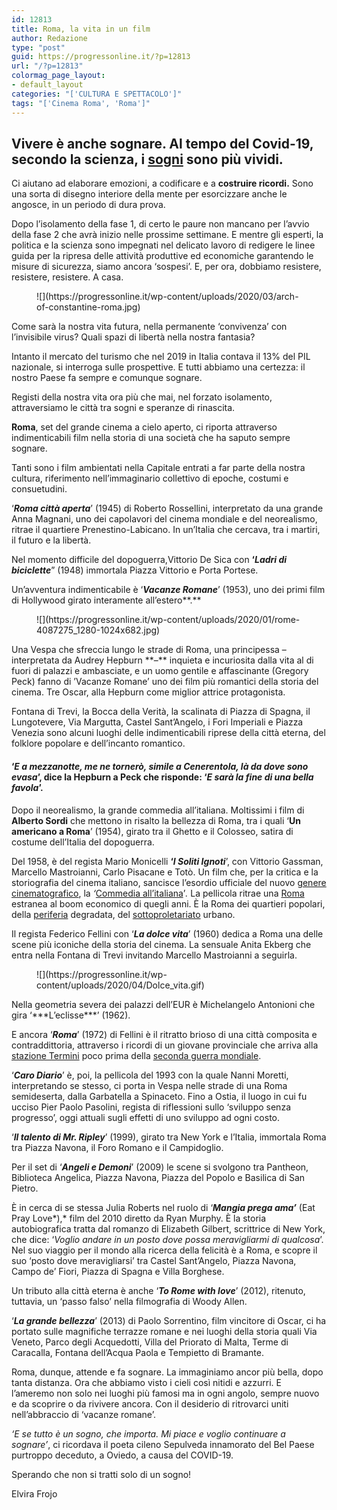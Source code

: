 ```yaml
---
id: 12813
title: Roma, la vita in un film
author: Redazione
type: "post"
guid: https://progressonline.it/?p=12813
url: "/?p=12813"
colormag_page_layout:
- default_layout
categories: "['CULTURA E SPETTACOLO']"
tags: "['Cinema Roma', 'Roma']"
---
```


## Vivere è anche sognare. Al tempo del Covid-19, secondo la scienza, i [sogni](https://www.wired.it/attualita/tech/2019/10/26/riprodurre-sogni-come-film/) sono **più vividi.** 

Ci aiutano ad elaborare emozioni, a codificare e a **costruire ricordi.** Sono una sorta di disegno interiore della mente per esorcizzare anche le angosce, in un periodo di dura prova.

Dopo l’isolamento della fase 1, di certo le paure non mancano per l’avvio della fase 2 che avrà inizio nelle prossime settimane. E mentre gli esperti, la politica e la scienza sono impegnati nel delicato lavoro di redigere le linee guida per la ripresa delle attività produttive ed economiche garantendo le misure di sicurezza, siamo ancora ‘sospesi’. E, per ora, dobbiamo resistere, resistere, resistere. A casa.

<div class="wp-block-image"><figure class="aligncenter size-large is-resized">![](https://progressonline.it/wp-content/uploads/2020/03/arch-of-constantine-roma.jpg)</figure></div>Come sarà la nostra vita futura, nella permanente ‘convivenza’ con l’invisibile virus? Quali spazi di libertà nella nostra fantasia?

Intanto il mercato del turismo che nel 2019 in Italia contava il 13% del PIL nazionale, si interroga sulle prospettive. E tutti abbiamo una certezza: il nostro Paese fa sempre e comunque sognare.

Registi della nostra vita ora più che mai, nel forzato isolamento, attraversiamo le città tra sogni e speranze di rinascita.

**Roma**, set del grande cinema a cielo aperto, ci riporta attraverso indimenticabili film nella storia di una società che ha saputo sempre sognare.

Tanti sono i film ambientati nella Capitale entrati a far parte della nostra cultura, riferimento nell’immaginario collettivo di epoche, costumi e consuetudini.

‘***Roma città aperta***’ (1945) di Roberto Rossellini, interpretato da una grande Anna Magnani, uno dei capolavori del cinema mondiale e del neorealismo, ritrae il quartiere Prenestino-Labicano. In un’Italia che cercava, tra i martiri, il futuro e la libertà.

Nel momento difficile del dopoguerra,Vittorio De Sica con **‘*Ladri di biciclette***” (1948) immortala Piazza Vittorio e Porta Portese.

Un’avventura indimenticabile è ‘***Vacanze Romane***’ (1953), uno dei primi film di Hollywood girato interamente all’estero**.**

<div class="wp-block-image"><figure class="aligncenter size-large is-resized">![](https://progressonline.it/wp-content/uploads/2020/01/rome-4087275_1280-1024x682.jpg)</figure></div>Una Vespa che sfreccia lungo le strade di Roma, una principessa – interpretata da Audrey Hepburn **–** inquieta e incuriosita dalla vita al di fuori di palazzi e ambasciate, e un uomo gentile e affascinante (Gregory Peck) fanno di ’Vacanze Romane’ uno dei film più romantici della storia del cinema. Tre Oscar, alla Hepburn come miglior attrice protagonista.

Fontana di Trevi, la Bocca della Verità, la scalinata di Piazza di Spagna, il Lungotevere, Via Margutta, Castel Sant’Angelo, i Fori Imperiali e Piazza Venezia sono alcuni luoghi delle indimenticabili riprese della città eterna, del folklore popolare e dell’incanto romantico.

#### ‘*E a mezzanotte, me ne tornerò, simile a Cenerentola, là da dove sono evasa*’, dice la Hepburn a Peck che risponde: ‘*E sarà la fine di una bella favola*’.

Dopo il neorealismo, la grande commedia all’italiana. Moltissimi i film di **Alberto Sordi** che mettono in risalto la bellezza di Roma, tra i quali ‘**Un americano a Roma**’ (1954), girato tra il Ghetto e il Colosseo, satira di costume dell’Italia del dopoguerra.

Del 1958, è del regista Mario Monicelli **‘*I Soliti Ignoti***’, con Vittorio Gassman, Marcello Mastroianni, Carlo Pisacane e Totò. Un film che, per la critica e la storiografia del cinema italiano, sancisce l’esordio ufficiale del nuovo [genere cinematografico](https://it.wikipedia.org/wiki/Generi_cinematografici), la *‘*[Commedia all’italiana](https://it.wikipedia.org/wiki/Commedia_all%2527italiana)’*.* La pellicola ritrae una [Roma](https://it.wikipedia.org/wiki/Roma) estranea al boom economico di quegli anni. È la Roma dei quartieri popolari, della [periferia](https://it.wikipedia.org/wiki/Periferia) degradata, del [sottoproletariato](https://it.wikipedia.org/wiki/Sottoproletariato) urbano.

Il regista Federico Fellini con ‘***La dolce vita***’ (1960) dedica a Roma una delle scene più iconiche della storia del cinema. La sensuale Anita Ekberg che entra nella Fontana di Trevi invitando Marcello Mastroianni a seguirla.

<div class="wp-block-image"><figure class="aligncenter size-large is-resized">![](https://progressonline.it/wp-content/uploads/2020/04/Dolce_vita.gif)</figure></div>Nella geometria severa dei palazzi dell’EUR è Michelangelo Antonioni che gira ‘***L’eclisse***’ (1962).

E ancora ‘***Roma***’ (1972) di Fellini è il ritratto brioso di una città composita e contraddittoria, attraverso i ricordi di un giovane provinciale che arriva alla [stazione Termini](https://it.wikipedia.org/wiki/Stazione_di_Roma_Termini) poco prima della [seconda guerra mondiale](https://it.wikipedia.org/wiki/Seconda_guerra_mondiale).

‘***Caro Diario***’ è, poi, la pellicola del 1993 con la quale Nanni Moretti, interpretando se stesso, ci porta in Vespa nelle strade di una Roma semideserta, dalla Garbatella a Spinaceto. Fino a Ostia, il luogo in cui fu ucciso Pier Paolo Pasolini, regista di riflessioni sullo ‘sviluppo senza progresso’, oggi attuali sugli effetti di uno sviluppo ad ogni costo.

‘***Il talento di Mr. Ripley***’ (1999), girato tra New York e l’Italia, immortala Roma tra Piazza Navona, il Foro Romano e il Campidoglio.

Per il set di ‘***Angeli e Demoni***’ (2009) le scene si svolgono tra Pantheon, Biblioteca Angelica, Piazza Navona, Piazza del Popolo e Basilica di San Pietro.

È in cerca di se stessa Julia Roberts nel ruolo di ‘***Mangia prega ama’*** (Eat Pray Love*),* film del 2010 diretto da Ryan Murphy. È la storia autobiografica tratta dal romanzo di Elizabeth Gilbert, scrittrice di New York, che dice: ‘*Voglio andare in un posto dove possa meravigliarmi di qualcosa*’. Nel suo viaggio per il mondo alla ricerca della felicità è a Roma, e scopre il suo ‘posto dove meravigliarsi’ tra Castel Sant’Angelo, Piazza Navona, Campo de’ Fiori, Piazza di Spagna e Villa Borghese.

Un tributo alla città eterna è anche ‘***To Rome with love***’ (2012), ritenuto, tuttavia, un ‘passo falso’ nella filmografia di Woody Allen.

‘***La grande bellezza***’ (2013) di Paolo Sorrentino, film vincitore di Oscar, ci ha portato sulle magnifiche terrazze romane e nei luoghi della storia quali Via Veneto, Parco degli Acquedotti, Villa del Priorato di Malta, Terme di Caracalla, Fontana dell’Acqua Paola e Tempietto di Bramante.

Roma, dunque, attende e fa sognare. La immaginiamo ancor più bella, dopo tanta distanza. Ora che abbiamo visto i cieli così nitidi e azzurri. E l’ameremo non solo nei luoghi più famosi ma in ogni angolo, sempre nuovo e da scoprire o da rivivere ancora. Con il desiderio di ritrovarci uniti nell’abbraccio di ‘vacanze romane’.

*‘E se tutto è un sogno, che importa. Mi piace e voglio continuare a sognare’*, ci ricordava il poeta cileno Sepulveda innamorato del Bel Paese purtroppo deceduto, a Oviedo, a causa del COVID-19.

Sperando che non si tratti solo di un sogno!

Elvira Frojo